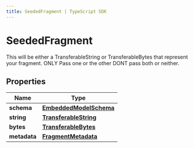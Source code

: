 ```yaml
---
title: SeededFragment | TypeScript SDK
---
```



# SeededFragment

This will be either a TransferableString or TransferableBytes that represent your fragment. ONLY Pass one or the other DONT pass both or neither.

## Properties

Name | Type
------------ | -------------
**schema** | [**EmbeddedModelSchema**](EmbeddedModelSchema)
**string** | [**TransferableString**](TransferableString)
**bytes** | [**TransferableBytes**](TransferableBytes)
**metadata** | [**FragmentMetadata**](FragmentMetadata)


